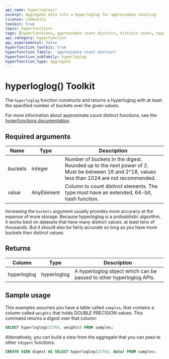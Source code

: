 ```yaml
---
api_name: hyperloglog()
excerpt: Aggregate data into a hyperloglog for approximate counting
license: community
toolkit: true
topic: hyperfunctions
tags: [hyperfunctions, approximate count distinct, distinct count, hyperloglog]
api_category: hyperfunction
api_experimental: false
hyperfunction_toolkit: true
hyperfunction_family: 'approximate count distinct'
hyperfunction_subfamily: hyperloglog
hyperfunction_type: aggregate
---
```


# hyperloglog()  <tag type="toolkit">Toolkit</tag>
The `hyperloglog` function constructs and returns a hyperloglog with at least
the specified number of buckets over the given values.

For more information about approximate count distinct functions, see the
[hyperfunctions documentation][hyperfunctions-approx-count-distincts].

## Required arguments

|Name|Type|Description|
|-|-|-|
|buckets|integer|Number of buckets in the digest. Rounded up to the next power of 2. Must be between 16 and 2^18, values less than 1024 are not recommended.|
|value|AnyElement| Column to count distinct elements. The type must have an extended, 64-bit, hash function.|

Increasing the `buckets` argument usually provides more accuracy at the expense
of more storage. Because hyperloglog is a probabilistic algorithm, it works
best on datasets that have many distinct values: at least tens of thousands. But it should
also be fairly accurate so long as you have more buckets than distinct values.

## Returns

|Column|Type|Description|
|-|-|-|
|hyperloglog|hyperloglog|A hyperloglog object which can be passed to other hyperloglog APIs.|

<!---Any special notes about the returns-->

## Sample usage
This examples assumes you have a table called `samples`, that contains a column
called `weights` that holds DOUBLE PRECISION values. This command returns a
digest over that column:

``` sql
SELECT hyperloglog(32768, weights) FROM samples;
```

Alternatively, you can build a view from the aggregate that you can pass to
other `tdigest` functions:

``` sql
CREATE VIEW digest AS SELECT hyperloglog(32768, data) FROM samples;
```


[hyperfunctions-approx-count-distincts]: timescaledb/:currentVersion:/how-to-guides/hyperfunctions/approx-count-distincts/
